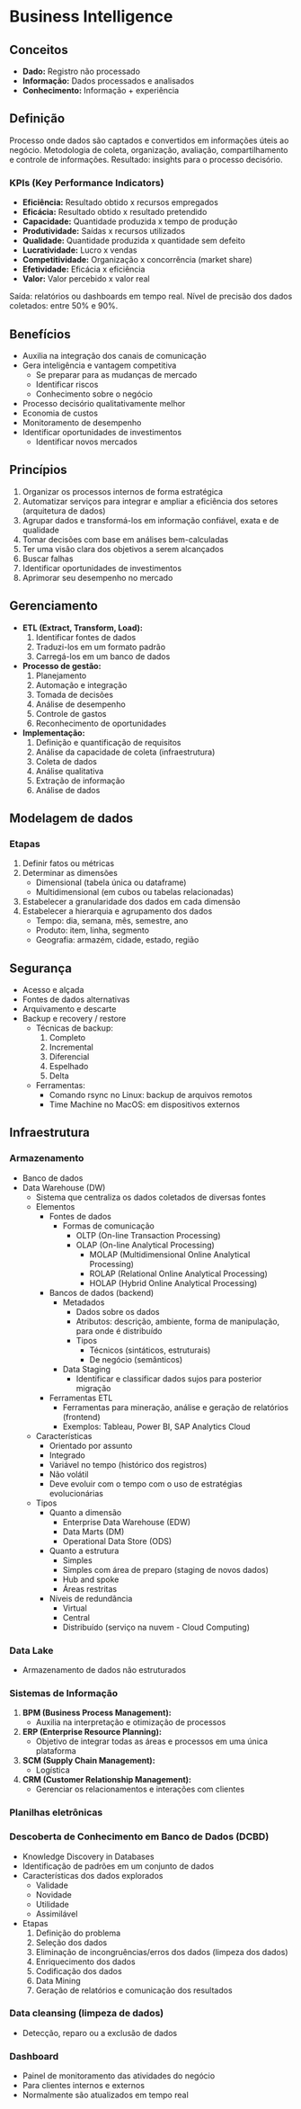 # Business Intelligence

## Conceitos
- **Dado:** Registro não processado
- **Informação:** Dados processados e analisados
- **Conhecimento:** Informação + experiência

## Definição
Processo onde dados são captados e convertidos em informações úteis ao negócio. Metodologia de coleta, organização, avaliação, compartilhamento e controle de informações. Resultado: insights para o processo decisório.

### KPIs (Key Performance Indicators)
- **Eficiência:** Resultado obtido x recursos empregados
- **Eficácia:** Resultado obtido x resultado pretendido
- **Capacidade:** Quantidade produzida x tempo de produção
- **Produtividade:** Saídas x recursos utilizados
- **Qualidade:** Quantidade produzida x quantidade sem defeito
- **Lucratividade:** Lucro x vendas
- **Competitividade:** Organização x concorrência (market share)
- **Efetividade:** Eficácia x eficiência
- **Valor:** Valor percebido x valor real

Saída: relatórios ou dashboards em tempo real. Nível de precisão dos dados coletados: entre 50% e 90%.

## Benefícios
- Auxilia na integração dos canais de comunicação
- Gera inteligência e vantagem competitiva
  - Se preparar para as mudanças de mercado
  - Identificar riscos
  - Conhecimento sobre o negócio
- Processo decisório qualitativamente melhor
- Economia de custos
- Monitoramento de desempenho
- Identificar oportunidades de investimentos
  - Identificar novos mercados

## Princípios
1. Organizar os processos internos de forma estratégica
2. Automatizar serviços para integrar e ampliar a eficiência dos setores (arquitetura de dados)
3. Agrupar dados e transformá-los em informação confiável, exata e de qualidade
4. Tomar decisões com base em análises bem-calculadas
5. Ter uma visão clara dos objetivos a serem alcançados
6. Buscar falhas
7. Identificar oportunidades de investimentos
8. Aprimorar seu desempenho no mercado

## Gerenciamento
- **ETL (Extract, Transform, Load):**
  1. Identificar fontes de dados
  2. Traduzi-los em um formato padrão
  3. Carregá-los em um banco de dados
- **Processo de gestão:**
  1. Planejamento
  2. Automação e integração
  3. Tomada de decisões
  4. Análise de desempenho
  5. Controle de gastos
  6. Reconhecimento de oportunidades
- **Implementação:**
  1. Definição e quantificação de requisitos
  2. Análise da capacidade de coleta (infraestrutura)
  3. Coleta de dados
  4. Análise qualitativa
  5. Extração de informação
  6. Análise de dados

## Modelagem de dados
### Etapas
1. Definir fatos ou métricas
2. Determinar as dimensões
   - Dimensional (tabela única ou dataframe)
   - Multidimensional (em cubos ou tabelas relacionadas)
3. Estabelecer a granularidade dos dados em cada dimensão
4. Estabelecer a hierarquia e agrupamento dos dados
   - Tempo: dia, semana, mês, semestre, ano
   - Produto: item, linha, segmento
   - Geografia: armazém, cidade, estado, região

## Segurança
- Acesso e alçada
- Fontes de dados alternativas
- Arquivamento e descarte
- Backup e recovery / restore
  - Técnicas de backup:
    1. Completo
    2. Incremental
    3. Diferencial
    4. Espelhado
    5. Delta
  - Ferramentas:
    - Comando rsync no Linux: backup de arquivos remotos
    - Time Machine no MacOS: em dispositivos externos

## Infraestrutura
### Armazenamento
- Banco de dados
- Data Warehouse (DW)
  - Sistema que centraliza os dados coletados de diversas fontes
  - Elementos
    - Fontes de dados
      - Formas de comunicação
        - OLTP (On-line Transaction Processing)
        - OLAP (On-line Analytical Processing)
          - MOLAP (Multidimensional Online Analytical Processing)
          - ROLAP (Relational Online Analytical Processing)
          - HOLAP (Hybrid Online Analytical Processing)
    - Bancos de dados (backend)
      - Metadados
        - Dados sobre os dados
        - Atributos: descrição, ambiente, forma de manipulação, para onde é distribuído
        - Tipos
          - Técnicos (sintáticos, estruturais)
          - De negócio (semânticos)
      - Data Staging
        - Identificar e classificar dados sujos para posterior migração
    - Ferramentas ETL
      - Ferramentas para mineração, análise e geração de relatórios (frontend)
      - Exemplos: Tableau, Power BI, SAP Analytics Cloud
  - Características
    - Orientado por assunto
    - Integrado
    - Variável no tempo (histórico dos registros)
    - Não volátil
    - Deve evoluir com o tempo com o uso de estratégias evolucionárias
  - Tipos
    - Quanto a dimensão
      - Enterprise Data Warehouse (EDW)
      - Data Marts (DM)
      - Operational Data Store (ODS)
    - Quanto a estrutura
      - Simples
      - Simples com área de preparo (staging de novos dados)
      - Hub and spoke
      - Áreas restritas
    - Níveis de redundância
      - Virtual
      - Central
      - Distribuído (serviço na nuvem - Cloud Computing)
  
### Data Lake
- Armazenamento de dados não estruturados

### Sistemas de Informação
1. **BPM (Business Process Management):**
   - Auxilia na interpretação e otimização de processos
2. **ERP (Enterprise Resource Planning):**
   - Objetivo de integrar todas as áreas e processos em uma única plataforma
3. **SCM (Supply Chain Management):**
   - Logística
4. **CRM (Customer Relationship Management):**
   - Gerenciar os relacionamentos e interações com clientes

### Planilhas eletrônicas
### Descoberta de Conhecimento em Banco de Dados (DCBD)
- Knowledge Discovery in Databases
- Identificação de padrões em um conjunto de dados
- Características dos dados explorados
  - Validade
  - Novidade
  - Utilidade
  - Assimilável
- Etapas
  1. Definição do problema
  2. Seleção dos dados
  3. Eliminação de incongruências/erros dos dados (limpeza dos dados)
  4. Enriquecimento dos dados
  5. Codificação dos dados
  6. Data Mining
  7. Geração de relatórios e comunicação dos resultados

### Data cleansing (limpeza de dados)
- Detecção, reparo ou a exclusão de dados

### Dashboard
- Painel de monitoramento das atividades do negócio
- Para clientes internos e externos
- Normalmente são atualizados em tempo real